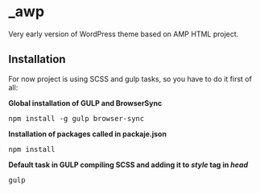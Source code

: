 <h1>_awp</h1>
<p>Very early version of WordPress theme based on AMP HTML project.</p>
<h2>Installation</h2>
<p>For now project is using SCSS and gulp tasks, so you have to do it first of all:</p>
<strong>Global installation of GULP and BrowserSync</strong>
<pre>npm install -g gulp browser-sync</pre>
<strong>Installation of packages called in packaje.json</strong>
<pre>npm install</pre>
<strong>Default task in GULP compiling SCSS and adding it to <i>style</i> tag in <i>head</i></strong>
<pre>gulp</pre>
